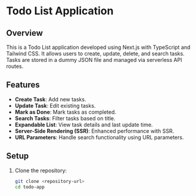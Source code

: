 # Todo List Application

## Overview

This is a Todo List application developed using Next.js with TypeScript and Tailwind CSS. It allows users to create, update, delete, and search tasks. Tasks are stored in a dummy JSON file and managed via serverless API routes.

## Features

- **Create Task**: Add new tasks.
- **Update Task**: Edit existing tasks.
- **Mark as Done**: Mark tasks as completed.
- **Search Tasks**: Filter tasks based on title.
- **Expandable List**: View task details and last update time.
- **Server-Side Rendering (SSR)**: Enhanced performance with SSR.
- **URL Parameters**: Handle search functionality using URL parameters.

## Setup

1. Clone the repository:

   ```bash
   git clone <repository-url>
   cd todo-app
